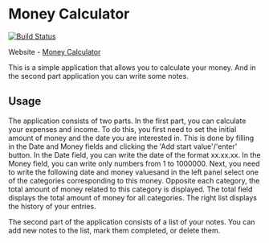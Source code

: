 # Money Calculator
[![Build Status](https://travis-ci.org/EgorGo23/frontend-project-MoneyCalc.svg?branch=master)](https://travis-ci.org/EgorGo23/frontend-project-MoneyCalc)

Website - [Money Calculator](https://money-calculator-noteb.firebaseapp.com/)

This is a simple application that allows you to calculate your money. And in the second part application you can write some notes.

## Usage
The application consists of two parts. In the first part, you can calculate your expenses and income.
To do this, you first need to set the initial amount of money and the date you are interested in. This is done by filling in the Date and Money fields and clicking the 'Add start value'/'enter' button. In the Date field, you can write the date of the format xx.xx.xx. In the Money field, you can write only numbers from 1 to 1000000.
Next, you need to write the following date and money values ​​and in the left panel select one of the categories corresponding to this money. Opposite each category, the total amount of money related to this category is displayed.
The total field displays the total amount of money for all categories.
The right list displays the history of your entries.

The second part of the application consists of a list of your notes. You can add new notes to the list, mark them completed, or delete them.
